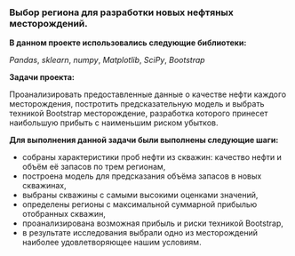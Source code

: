 ### Выбор региона для разработки новых нефтяных месторождений.

**В данном проекте использовались следующие библиотеки:**

*Pandas*,
*sklearn*,
*numpy*,
*Matplotlib*,
*SciPy*,
*Bootstrap*

**Задачи проекта:**

Проанализировать предоставленные данные о качестве нефти каждого месторождения, постротить предсказательную модель и выбрать техникой Bootstrap месторождение, разработка которого принесет наибольшую прибыть с наименьшим риском убытков.

**Для выполнения данной задачи были выполнены следующие шаги:**

- собраны характеристики проб нефти из скважин: качество нефти и объём её запасов по трем регионам,
- построена модель для предсказания объёма запасов в новых скважинах,
- выбраны скважины с самыми высокими оценками значений,
- определены регионы с максимальной суммарной прибылью отобранных скважин,
- проанализирована возможная прибыль и риски техникой Bootstrap,
- в результате исследования выбрали одно из месторождений наиболее удовлетворяющее нашим условиям.

